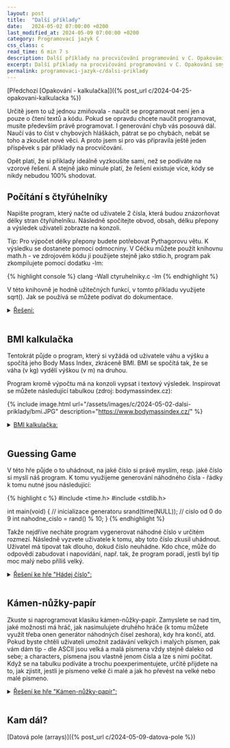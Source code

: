 ```yaml
---
layout: post
title:  "Další příklady"
date:   2024-05-02 07:00:00 +0200
last_modified_at: 2024-05-09 07:00:00 +0200
category: Programovací jazyk C
css_class: c
read_time: 6 min 7 s
description: Další příklady na procvičování programování v C. Opakování smyček, funkcí, printf, scanf.
excerpt: Další příklady na procvičování programování v C. Opakování smyček, funkcí, printf, scanf.
permalink: programovaci-jazyk-c/dalsi-priklady
---
```


[Předchozí [Opakování - kalkulačka]]({% post_url c/2024-04-25-opakovani-kalkulacka %})

Určitě jsem to už jednou zmiňovala - naučit se programovat není jen a pouze o čtení textů a kódu. Pokud se opravdu chcete naučit programovat, musíte především právě programovat. I generování chyb vás posouvá dál. Naučí vás to číst v chybových hláškách, pátrat se po chybách, nebát se toho a zkoušet nové věci. A proto jsem si pro vás připravila ještě jeden příspěvek s pár příklady na procvičování.

Opět platí, že si příklady ideálně vyzkoušíte sami, než se podíváte na vzorové řešení. A stejně jako minule platí, že řešení existuje více, kódy se nikdy nebudou 100% shodovat.

## Počítání s čtyřúhelníky

Napište program, který načte od uživatele 2 čísla, která budou znázorňovat délky stran čtyřúhelníku. Následně spočítejte obvod, obsah, délku přepony a výsledek uživateli zobrazte na konzoli.

Tip: Pro výpočet délky přepony budete potřebovat Pythagorovu větu. K výsledku se dostanete pomocí odmocniny. V Céčku můžete použít knihovnu math.h - ve zdrojovém kódu ji použijete stejně jako stdio.h, program pak zkompilujete pomocí dodatku -lm:

{% highlight console %}
clang -Wall ctyruhelniky.c -lm
{% endhighlight %}

V této knihovně je hodně užitečných funkcí, v tomto příkladu využijete sqrt(). Jak se používá se můžete podívat do dokumentace.

<!-- Reseni pocitani s ctyruhelniky -->

  <details>
    <summary><u>Řešení: </u></summary>
<br />
{% highlight c %}
#include <stdio.h>
#include <math.h>

int spocitejObvod(int, int);
int spocitejObsah(int, int);
float delkaPrepony(int, int);
void printVitej();

int main(void)
{
    printVitej();

    int a, b;

    printf("Prosim zadej delky stran: ");
    scanf("%d %d", &a, &b);

    int obvod = spocitejObvod(a, b);
    int obsah = spocitejObsah(a, b);
    float prepona = delkaPrepony(a, b);

    printf("\n");
    printf("Obvod ctyruhelniku se stranami a = %d, b = %d: %d\n", a, b, obvod);
    printf("Obsah ctyruhelniku se stranami a = %d, b = %d: %d\n", a, b, obsah);
    printf("Delka prepony ctyruhelniku se stranami a = %d, b = %d: %.2f\n", a, b, prepona);

    return 0;
}

int spocitejObvod(int a, int b)
{
    return 2 * a + 2 * b;
}

int spocitejObsah(int a, int b)
{
    return a * b;
}

float delkaPrepony(int a, int b)
{
    return sqrt(a * a + b * b);
}

void printVitej()
{
    printf("--------------------------------\n");
    printf("Vitej u pocitani s ctyruhelniky!\n");
    printf("--------------------------------\n");
    printf("\n");
} {% endhighlight %}

{% highlight console %}
clang -Wall ctyruhelniky.c -lm
{% endhighlight %}

<a href="https://github.com/kaelwi/kaelwi-c/blob/master/2024-05-02-dalsi-priklady/ctyruhelnik.c" target="_blank">(Odkaz na GitHub)</a>
<br /><br />

Znovu připomínám, že vaše řešení se klidně může lišit. Zobrazení nějakého uvítacího textu není nutností. Stejně tak můžete mít použité jiné datové typy (dokud to alespoň trochu dává smysl a výpočty sedí). O názvech proměnných, funkcí, nebo struktuře zdrojového kódu ani nemluvím.
  </details>
<br />

## BMI kalkulačka

Tentokrát půjde o program, který si vyžádá od uživatele váhu a výšku a spočítá jeho Body Mass Index, zkráceně BMI. BMI se spočítá tak, že se váha (v kg) vydělí výškou (v m) na druhou.

Program kromě výpočtu má na konzoli vypsat i textový výsledek. Inspirovat se můžete následující tabulkou (zdroj: bodymassindex.cz):

{% include image.html url="/assets/images/c/2024-05-02-dalsi-priklady/bmi.JPG" description="https://www.bodymassindex.cz/" %}

<!-- Reseni BMI -->

  <details>
    <summary><u>BMI kalkulačka: </u></summary>
<br />
{% highlight c %}
#include <stdio.h>

float vypocetBmi(float vaha, float vyska)
{
    return vaha / (vyska / 100 * vyska / 100);
}

void vysledekKategorie(float bmi)
{
    printf("Kategorie: \n");
    if (bmi < 18.5)
    {
        printf("\tpodvaha\n");
    } else if (bmi < 24.9)  
    {
        printf("\tnorma\n");
    } else if (bmi < 29.9)
    {
        printf("\tnadvaha\n");
    } else if (bmi < 34.9)
    {
        printf("\tobezita 1. stupne\n");
    } else if (bmi < 39.9)
    {
        printf("\tobezita 2. stupne (zavazna)\n");
    } else
    {
        printf("\tobezita 3. stupne (tezka)\n");
    }
}

void vysledekZdravotniRizika(float bmi)
{
    printf("Zdravotni rizika: \n");
    if (bmi < 18.5)
    {
        printf("\tvysoka\n");
    } else if (bmi < 24.9)  
    {
        printf("\tminimalni\n");
    } else if (bmi < 29.9)
    {
        printf("\tnizka az lehce vyssi\n");
    } else if (bmi < 34.9)
    {
        printf("\tzvysena\n");
    } else if (bmi < 39.9)
    {
        printf("\tvysoka\n");
    } else
    {
        printf("\tvelmi vysoka\n");
    }
}

void vitej()
{
    printf("--------------\n");
    printf("BMI KALKULACKA\n");
    printf("--------------\n");
}

int main(void)
{
    vitej();

    float vaha;
    printf("Vaha (v kg): ");
    scanf("%f", &vaha);

    float vyska;
    printf("Vyska (v cm): ");
    scanf("%f", &vyska);

    float bmi = vypocetBmi(vaha, vyska);

    printf("BMI:\n\t%.2f\n", bmi);
    vysledekKategorie(bmi);
    vysledekZdravotniRizika(bmi);

    return 0;
} {% endhighlight %}

<a href="https://github.com/kaelwi/kaelwi-c/blob/master/2024-05-02-dalsi-priklady/bmi.c" target="_blank">(Odkaz na GitHub)</a>
<br /><br />

V případě nejasností nebo dotazů se mi klidně ozvěte buď tady do komentářů, nebo na <a href="https://discord.gg/hB8UYAgwUE" target="_blank">Discordu</a>.
  </details>
<br />

## Guessing Game

V této hře půjde o to uhádnout, na jaké číslo si právě myslím, resp. jaké číslo si myslí náš program. K tomu využijeme generování náhodného čísla - řádky k tomu nutné jsou následující:

{% highlight c %}
#include <time.h>
#include <stdlib.h>

int main(void)
{
    // inicializace generatoru
    srand(time(NULL));
    // cislo od 0 do 9
    int nahodne_cislo = rand() % 10;
} {% endhighlight %}

Takže nejdříve necháte program vygenerovat náhodné číslo v určitém rozmezí. Následně vyzvete uživatele k tomu, aby toto číslo zkusil uhádnout. Uživatel má tipovat tak dlouho, dokud číslo neuhádne. Kdo chce, může do odpovědí zabudovat i napovídání, např. tak, že program poradí, jestli byl tip moc malý nebo příliš velký.

<!-- Reseni guessing game -->

  <details>
    <summary><u>Řešení ke hře "Hádej číslo": </u></summary>
<br />

{% highlight c %}
#include <stdio.h>
#include <stdlib.h>
#include <time.h>

int main(void)
{
    // inicializace generatoru nahodneho cisla
    srand(time(NULL));
    // cislo od 0 do 9;
    int nahodne_cislo = rand() % 10;
    
    int tip = -1;

    printf("Hadej, na jake cislo prave myslim! (od 0 do 9)\n");

    while (1)
    {
        printf("Muj tip: ");
        scanf("%d", &tip);
        
        if (tip == nahodne_cislo)
        {
            printf("Gratuluju! Presne tohle cislo jsem mel na mysli!\n");
            break;
        } else 
        {
            if (tip < nahodne_cislo)
            {
                printf("Tesne vedle. Ale poradim ti, moje cislo je o kousek vetsi.\n");
            } else
            {
                printf("Tak vysoko jsem ani nedopocital! Zkus to jeste jednou.\n");
            }
        }
    }

    return 0;
} {% endhighlight %}

<!-- TODO -->
<a href="https://github.com/kaelwi/kaelwi-c/blob/master/2024-05-02-dalsi-priklady/hadej.c" target="_blank">(Odkaz na GitHub)</a>
<br />
  </details>
<br />

## Kámen-nůžky-papír

Zkuste si naprogramovat klasiku kámen-nůžky-papír. Zamyslete se nad tím, jaké možnosti má hráč, jak nasimulujete druhého hráče (k tomu můžete využít třeba onen generátor náhodných čísel zeshora), kdy hra končí, atd. Pokud byste chtěli uživateli umožnit zadávání velkých i malých písmen, pak vám dám tip - dle ASCII jsou velká a malá písmena vždy stejně daleko od sebe; a characters, písmena jsou vlastně jenom čísla a lze s nimi počítat. Když se na tabulku podíváte a trochu poexperimentujete, určitě přijdete na to, jak zjistit, jestli je písmeno velké či malé a jak ho převést na velké nebo malé písmeno.

<!-- Reseni kamen-nůžky-papír -->

  <details>
    <summary><u>Řešení ke hře "Kámen-nůžky-papír": </u></summary>
<br />

{% highlight c %}
#include <stdio.h>

#include <stdlib.h>
#include <time.h>

int hra();
int inputHrace();
int spravnyInput(int);
int inputPocitace();
int vysledekKola(int, int);
int prevodNaVelkePismeno(int);
void oznameniViteze(int, int);

int main(void) 
{
    int hrac = 0;
    int pocitac = 0;

    printf("Povolene prikazy: K, k (kamen), N, n (nuzky), P, p (papir), Q, q (konec)\n\n");
    printf("---------------------\n");

    for (int i = 1; i <= 3; i++) 
    {
        printf("\n");
        printf("Kolo: %d\tTvoje body: %d\tBody pocitac: %d\n\n", i, hrac, pocitac);

        int kolo = hra();

        if (kolo == 'Q')
        {
            return 0;
        } else if (kolo == 1)
        {
            hrac++;
        } else if (kolo == 2)
        {
            pocitac++;
        }
    }

    oznameniViteze(hrac, pocitac);

    return 0;
}

void oznameniViteze(int hrac, int pocitac)
{
    printf("\n---------------------\n");
    printf("Konec hry!\n");
    printf("VYSLEDEK\n");
    printf("Tvoje body: %d\n", hrac);
    printf("Body pocitace: %d\n", pocitac);

    if (hrac > pocitac)
    {
        printf("Gratuluju, vyhral jsi!\n");
    } else if (hrac < pocitac)
    {
        printf("Tentokrat to nevyslo...\n");
    } else 
    {
        printf("Nerozhodne.\n");
    }
}

int hra()
{
    int volba_hrace = inputHrace();

    if (volba_hrace == 'Q' || volba_hrace == 'q') {
        return volba_hrace;
    }

    int volba_pocitace = inputPocitace();

    return vysledekKola(volba_hrace, volba_pocitace);
}

int inputHrace()
{
    printf("Jakou taktiku zvolis?\n");

    while (1)
    {
        printf("~ ");
        int volba = getchar();
        volba = prevodNaVelkePismeno(volba);
        // zkuste si vynechat toto druhe getchar() a pozorujte, co se deje
        getchar();

        if (spravnyInput(volba))
        {
            return volba;
        } else
        {
            printf("Neplatna volba!\n");
        } 
    }
}

int spravnyInput(int volba)
{
    if (volba == 'K' || volba == 'N' || volba == 'P' ||
        volba == 'Q')
        {
            return 1;
        }
    
    return 0;
}

int prevodNaVelkePismeno(int volba)
{
    if (volba >= 97 && volba <=122)
    {
        return volba - 32;
    }
    return volba;
}

int inputPocitace()
{
    // inicializace generatoru nahodneho cisla
    srand(time(NULL));
    // cislo od 0 do 9;
    int volba = rand() % 3;

    switch (volba)
    {
    case 0:
        printf("Pocitac voli kamen!\n");
        return 'K';
    case 1:
        printf("Pocitac voli nuzky!\n");
        return 'N';
    case 2:
    printf("Pocitac voli papir!\n");
        return 'P';    
    default:
        printf("Error!\n");
        break;
    }

    return -1;
}

int vysledekKola(int volba_hrace, int volba_pocitace)
{
    if (volba_hrace == volba_pocitace)
    {
        printf("Nerozhodne!\n");
        return 0;
    } else if ((volba_hrace == 'K' && volba_pocitace == 'N') ||
        (volba_hrace == 'N' && volba_pocitace == 'P') ||
        (volba_hrace == 'P' && volba_pocitace == 'K'))
    {
        printf("Vyhral jsi!\n");
        return 1;
    } else 
    {
        printf("Tohle kolo jsi prohral.\n");
        return 2;
    }
} {% endhighlight %}

<a href="https://github.com/kaelwi/kaelwi-c/blob/master/2024-05-02-dalsi-priklady/kamen_nuzky_papir.c" target="_blank">(Odkaz na GitHub)</a>
<br />
  </details>
<br />

## Kam dál?

[Datová pole (arrays)]({% post_url c/2024-05-09-datova-pole %})
